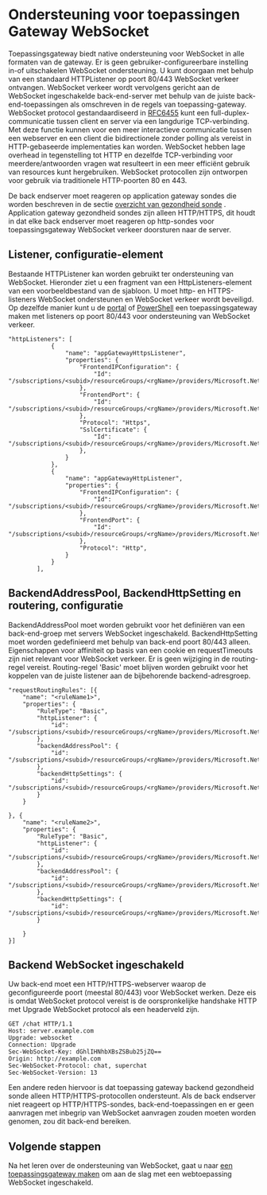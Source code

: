 <properties
   pageTitle="Ondersteuning voor toepassingen Gateway WebSocket | Microsoft Azure"
   description="Deze pagina biedt een overzicht van de toepassing Gateway WebSocket ondersteuning."
   documentationCenter="na"
   services="application-gateway"
   authors="amsriva"
   manager="rossort"
   editor="amsriva"/>
<tags
   ms.service="application-gateway"
   ms.devlang="na"
   ms.topic="article"
   ms.tgt_pltfrm="na"
   ms.workload="infrastructure-services"
   ms.date="09/16/2016"
   ms.author="amsriva"/>

# <a name="application-gateway-websocket-support"></a>Ondersteuning voor toepassingen Gateway WebSocket

Toepassingsgateway biedt native ondersteuning voor WebSocket in alle formaten van de gateway. Er is geen gebruiker-configureerbare instelling in-of uitschakelen WebSocket ondersteuning. U kunt doorgaan met behulp van een standaard HTTPListener op poort 80/443 WebSocket verkeer ontvangen. WebSocket verkeer wordt vervolgens gericht aan de WebSocket ingeschakelde back-end-server met behulp van de juiste back-end-toepassingen als omschreven in de regels van toepassing-gateway. WebSocket protocol gestandaardiseerd in [RFC6455](https://tools.ietf.org/html/rfc6455) kunt een full-duplex-communicatie tussen client en server via een langdurige TCP-verbinding. Met deze functie kunnen voor een meer interactieve communicatie tussen een webserver en een client die bidirectionele zonder polling als vereist in HTTP-gebaseerde implementaties kan worden.  WebSocket hebben lage overhead in tegenstelling tot HTTP en dezelfde TCP-verbinding voor meerdere/antwoorden vragen wat resulteert in een meer efficiënt gebruik van resources kunt hergebruiken. WebSocket protocollen zijn ontworpen voor gebruik via traditionele HTTP-poorten 80 en 443.

De back endserver moet reageren op application gateway sondes die worden beschreven in de sectie [overzicht van gezondheid sonde](application-gateway-probe-overview.md) . Application gateway gezondheid sondes zijn alleen HTTP/HTTPS, dit houdt in dat elke back endserver moet reageren op http-sondes voor toepassingsgateway WebSocket verkeer doorsturen naar de server.

## <a name="listener-configuration-element"></a>Listener, configuratie-element

Bestaande HTTPListener kan worden gebruikt ter ondersteuning van WebSocket. Hieronder ziet u een fragment van een HttpListeners-element van een voorbeeldbestand van de sjabloon. U moet http- en HTTPS-listeners WebSocket ondersteunen en WebSocket verkeer wordt beveiligd. Op dezelfde manier kunt u de [portal](application-gateway-create-gateway-portal.md) of [PowerShell](application-gateway-create-gateway-arm.md) een toepassingsgateway maken met listeners op poort 80/443 voor ondersteuning van WebSocket verkeer.


    "httpListeners": [
                {
                    "name": "appGatewayHttpsListener",
                    "properties": {
                        "FrontendIPConfiguration": {
                            "Id": "/subscriptions/<subid>/resourceGroups/<rgName>/providers/Microsoft.Network/applicationGateways/applicationGateway1/frontendIPConfigurations/DefaultFrontendPublicIP"
                        },
                        "FrontendPort": {
                            "Id": "/subscriptions/<subid>/resourceGroups/<rgName>/providers/Microsoft.Network/applicationGateways/applicationGateway1/frontendPorts/appGatewayFrontendPort443'"
                        },
                        "Protocol": "Https",
                        "SslCertificate": {
                            "Id": "/subscriptions/<subid>/resourceGroups/<rgName>/providers/Microsoft.Network/applicationGateways/applicationGateway1/sslCertificates/appGatewaySslCert1'"
                        },
                    }
                },
                {
                    "name": "appGatewayHttpListener",
                    "properties": {
                        "FrontendIPConfiguration": {
                            "Id": "/subscriptions/<subid>/resourceGroups/<rgName>/providers/Microsoft.Network/applicationGateways/applicationGateway1/frontendIPConfigurations/appGatewayFrontendIP'"
                        },
                        "FrontendPort": {
                            "Id": "/subscriptions/<subid>/resourceGroups/<rgName>/providers/Microsoft.Network/applicationGateways/applicationGateway1/frontendPorts/appGatewayFrontendPort80'"
                        },
                        "Protocol": "Http",
                    }
                }
            ],

## <a name="backendaddresspool-backendhttpsetting-and-routing-rule-configuration"></a>BackendAddressPool, BackendHttpSetting en routering, configuratie

BackendAddressPool moet worden gebruikt voor het definiëren van een back-end-groep met servers WebSocket ingeschakeld. BackendHttpSetting moet worden gedefinieerd met behulp van back-end poort 80/443 alleen. Eigenschappen voor affiniteit op basis van een cookie en requestTimeouts zijn niet relevant voor WebSocket verkeer. Er is geen wijziging in de routing-regel vereist. Routing-regel 'Basic' moet blijven worden gebruikt voor het koppelen van de juiste listener aan de bijbehorende backend-adresgroep. 

    "requestRoutingRules": [{
        "name": "<ruleName1>",
        "properties": {
            "RuleType": "Basic",
            "httpListener": {
                "id": "/subscriptions/<subid>/resourceGroups/<rgName>/providers/Microsoft.Network/applicationGateways/applicationGateway1/httpListeners/appGatewayHttpsListener')]"
            },
            "backendAddressPool": {
                "id": "/subscriptions/<subid>/resourceGroups/<rgName>/providers/Microsoft.Network/applicationGateways/applicationGateway1/backendAddressPools/ContosoServerPool')]"
            },
            "backendHttpSettings": {
                "id": "/subscriptions/<subid>/resourceGroups/<rgName>/providers/Microsoft.Network/applicationGateways/applicationGateway1/backendHttpSettingsCollection/appGatewayBackendHttpSettings')]"
            }
        }

    }, {
        "name": "<ruleName2>",
        "properties": {
            "RuleType": "Basic",
            "httpListener": {
                "id": "/subscriptions/<subid>/resourceGroups/<rgName>/providers/Microsoft.Network/applicationGateways/applicationGateway1/httpListeners/appGatewayHttpListener')]"
            },
            "backendAddressPool": {
                "id": "/subscriptions/<subid>/resourceGroups/<rgName>/providers/Microsoft.Network/applicationGateways/applicationGateway1/backendAddressPools/ContosoServerPool')]"
            },
            "backendHttpSettings": {
                "id": "/subscriptions/<subid>/resourceGroups/<rgName>/providers/Microsoft.Network/applicationGateways/applicationGateway1/backendHttpSettingsCollection/appGatewayBackendHttpSettings')]"
            }

        }
    }]

## <a name="websocket-enabled-backend"></a>Backend WebSocket ingeschakeld

Uw back-end moet een HTTP/HTTPS-webserver waarop de geconfigureerde poort (meestal 80/443) voor WebSocket werken. Deze eis is omdat WebSocket protocol vereist is de oorspronkelijke handshake HTTP met Upgrade WebSocket protocol als een headerveld zijn.

    GET /chat HTTP/1.1
    Host: server.example.com
    Upgrade: websocket
    Connection: Upgrade
    Sec-WebSocket-Key: dGhlIHNhbXBsZSBub25jZQ==
    Origin: http://example.com
    Sec-WebSocket-Protocol: chat, superchat
    Sec-WebSocket-Version: 13

Een andere reden hiervoor is dat toepassing gateway backend gezondheid sonde alleen HTTP/HTTPS-protocollen ondersteunt. Als de back endserver niet reageert op HTTP/HTTPS-sondes, back-end-toepassingen en er geen aanvragen met inbegrip van WebSocket aanvragen zouden moeten worden genomen, zou dit back-end bereiken.

## <a name="next-steps"></a>Volgende stappen

Na het leren over de ondersteuning van WebSocket, gaat u naar [een toepassingsgateway maken](application-gateway-create-gateway.md) om aan de slag met een webtoepassing WebSocket ingeschakeld.
